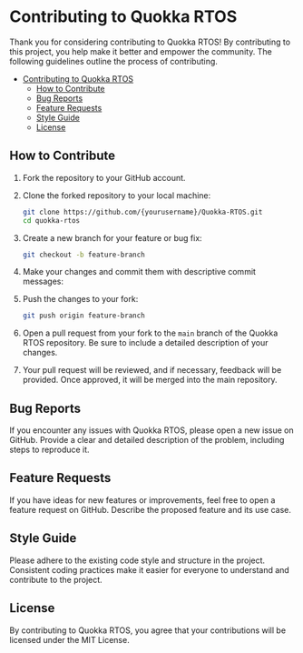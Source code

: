 # Contributing to Quokka RTOS

Thank you for considering contributing to Quokka RTOS! By contributing to this project, you help make it better and empower the community. The following guidelines outline the process of contributing.

- [Contributing to Quokka RTOS](#contributing-to-quokka-rtos)
  - [How to Contribute](#how-to-contribute)
  - [Bug Reports](#bug-reports)
  - [Feature Requests](#feature-requests)
  - [Style Guide](#style-guide)
  - [License](#license)

## How to Contribute

1. Fork the repository to your GitHub account.
2. Clone the forked repository to your local machine:

   ```bash
   git clone https://github.com/{yourusername}/Quokka-RTOS.git
   cd quokka-rtos
    ```

3. Create a new branch for your feature or bug fix:

   ```bash
   git checkout -b feature-branch
   ```

4. Make your changes and commit them with descriptive commit messages:
5. Push the changes to your fork:

    ```bash
    git push origin feature-branch
    ```

6. Open a pull request from your fork to the `main` branch of the Quokka RTOS repository. Be sure to include a detailed description of your changes.
7. Your pull request will be reviewed, and if necessary, feedback will be provided. Once approved, it will be merged into the main repository.

## Bug Reports

If you encounter any issues with Quokka RTOS, please open a new issue on GitHub. Provide a clear and detailed description of the problem, including steps to reproduce it.

## Feature Requests

If you have ideas for new features or improvements, feel free to open a feature request on GitHub. Describe the proposed feature and its use case.

## Style Guide

Please adhere to the existing code style and structure in the project. Consistent coding practices make it easier for everyone to understand and contribute to the project.

## License

By contributing to Quokka RTOS, you agree that your contributions will be licensed under the MIT License.

